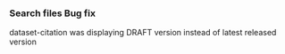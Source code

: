 
### Search files Bug fix

dataset-citation was displaying DRAFT version instead of latest released version
